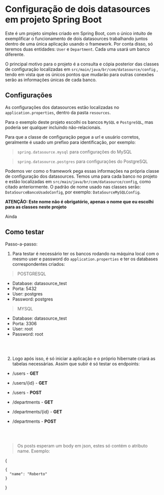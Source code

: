 # Configuração de dois datasources em projeto Spring Boot
Este é um projeto simples criado em Spring Boot, com o único intuito de exemplificar o funcionamento de dois datasources trabalhando juntos dentro de uma única aplicação usando o framework.
Por conta disso, só teremos duas entidades: `User` e `Department`. Cada uma usará um banco diferente.

O principal motivo para o projeto é a consulta e cópia posterior das classes de configuração localizadas em `src/main/java/br/com/datasource/config` , 
tendo em vista que os únicos pontos que mudarão para outras conexões serão as informações únicas de cada banco.


## Configurações
As configurações dos datasources estão localizadas no `application.properties`, dentro da pasta `resources`.

Para o exemplo deste projeto escolhi os bancos `MySQL` e `PostgreSQL`, mas poderia ser qualquer incluindo não-relacionais.

Para que a classe de configuração pegue a url e usuário corretos, geralmente é usado um prefixo para identificação, por exemplo:

> `spring.datasource.mysql` para configurações do MySQL

> `spring.datasource.postgres` para configurações do PostgreSQL

Podemos ver como o framework pega essas informações na própria classe de configuração dos datasources. Temos uma para cada banco no projeto e estão
localizadas em `src/main/java/br/com/datasource/config`, como citado anteriormente. O padrão de nome usado nas classes serão: `DataSourceBancoUsadoConfig`, por exemplo:
`DataSourceMySQLConfig`. 

**ATENÇÃO: Este nome não é obrigatório, apenas o nome que eu escolhi para as classes neste projeto**

Ainda

## Como testar

Passo-a-passo:

1. Para testar é necessário ter os bancos rodando na máquina local com o mesmo user e password do `application.properties` e ter os databases correspondentes criados:

> POSTGRESQL

- Database: datasource_test
- Porta: 5432
- User: postgres
- Password: postgres

> MYSQL

- Database: datasource_test
- Porta: 3306
- User: root
- Password: root

<br>
<br>

2. Logo após isso, é só iniciar a aplicação e o próprio hibernate criará as tabelas necessárias. Assim
que subir é só testar os endpoints:

- /users - **GET**
- /users/{id} - **GET**
- /users - **POST**

- /departments - **GET**
- /departments/{id} - **GET**
- /departments - **POST**

<br>
<br>

> Os posts esperam um body em json, estes só contém o atributo name. Exemplo:

{

    { 
      "name": "Roberto"
    }
    
}
